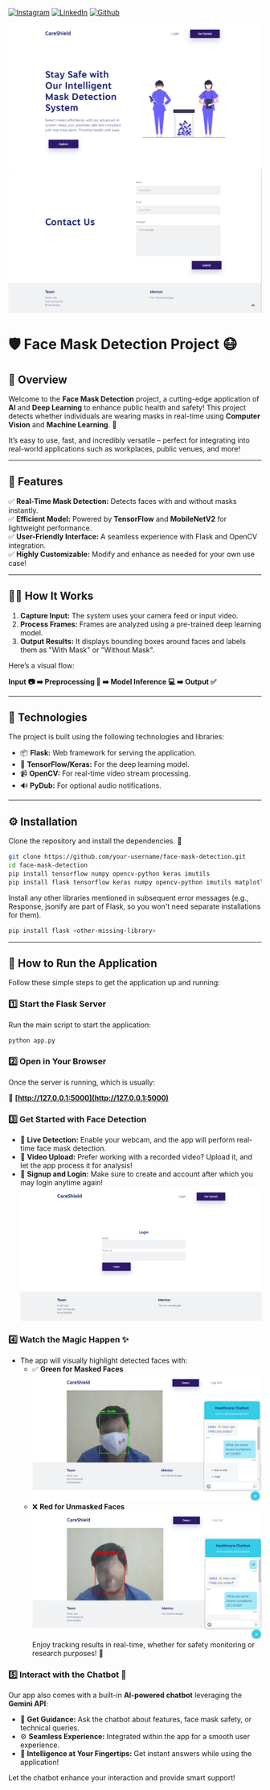 <!-- social media connecting shield -->

[![Instagram][instagram-shield]][instagram-url]
[![LinkedIn][linkedin-shield]][linkedin-url]
[![Github][github-shield]][github-url]

![Home](https://github.com/sJalui/Face-Mask-Detector/blob/main/images/frontpg.png?raw=true)
![ContactUs](https://github.com/sJalui/Face-Mask-Detector/blob/main/images/contactus.png?raw=true)

# 🛡️ Face Mask Detection Project 😷  

## 🚀 Overview  

Welcome to the **Face Mask Detection** project, a cutting-edge application of **AI** and **Deep Learning** to enhance public health and safety! This project detects whether individuals are wearing masks in real-time using **Computer Vision** and **Machine Learning**. 🎉  

It’s easy to use, fast, and incredibly versatile – perfect for integrating into real-world applications such as workplaces, public venues, and more!  

---

<!-- my social media links -->

[instagram-url]: https://www.instagram.com/s_jalui
[linkedin-url]: https://in.linkedin.com/in/shubh-jalui-1923b1259
[github-url]: https://www.github.com/sJalui
<!-- shield icon links -->

[instagram-shield]: https://img.shields.io/badge/-Instagram-black.svg?style=flat-square&logo=instagram&color=555&logoColor=white
[linkedin-shield]: https://img.shields.io/badge/-LinkedIn-black.svg?style=flat-square&logo=linkedin&colorB=555
[github-shield]: https://img.shields.io/badge/-Github-black.svg?style=flat-square&logo=github&color=555&logoColor=white


## 🌟 Features  

✅ **Real-Time Mask Detection:** Detects faces with and without masks instantly.  
✅ **Efficient Model:** Powered by **TensorFlow** and **MobileNetV2** for lightweight performance.  
✅ **User-Friendly Interface:** A seamless experience with Flask and OpenCV integration.  
✅ **Highly Customizable:** Modify and enhance as needed for your own use case!  

---

## 🧑‍💻 How It Works  

1. **Capture Input:** The system uses your camera feed or input video.  
2. **Process Frames:** Frames are analyzed using a pre-trained deep learning model.  
3. **Output Results:** It displays bounding boxes around faces and labels them as "With Mask" or "Without Mask".  

Here’s a visual flow:  

**Input 📷 ➡️ Preprocessing 🔄 ➡️ Model Inference 💻 ➡️ Output ✅**

---

## 🔧 Technologies  

The project is built using the following technologies and libraries:  

- 📦 **Flask:** Web framework for serving the application.  
- 🧠 **TensorFlow/Keras:** For the deep learning model.  
- 📹 **OpenCV:** For real-time video stream processing.  
- 🔊 **PyDub:** For optional audio notifications.  

---

## ⚙️ Installation  

Clone the repository and install the dependencies. 🚀  

```bash
git clone https://github.com/your-username/face-mask-detection.git
cd face-mask-detection
pip install tensorflow numpy opencv-python keras imutils
pip install flask tensorflow keras numpy opencv-python imutils matplotlib

```
Install any other libraries mentioned in subsequent error messages (e.g., Response, jsonify are part of Flask, so you won't need separate installations for them).
```bash
pip install flask <other-missing-library>
```
---

## 🏃 How to Run the Application  

Follow these simple steps to get the application up and running:  

### 1️⃣ Start the Flask Server  
Run the main script to start the application:  

```bash
python app.py
```
### 2️⃣ Open in Your Browser  
Once the server is running, which is usually:  

📎 **[http://127.0.0.1:5000](http://127.0.0.1:5000)**  

### 3️⃣ Get Started with Face Detection  
- 🎥 **Live Detection:** Enable your webcam, and the app will perform real-time face mask detection.  
- 📂 **Video Upload:** Prefer working with a recorded video? Upload it, and let the app process it for analysis!  
- 🔐 **Signup and Login:** Make sure to create and account after which you may login anytime again!
![Login](https://github.com/sJalui/Face-Mask-Detector/blob/main/images/login.png?raw=true)
### 4️⃣ Watch the Magic Happen ✨  
- The app will visually highlight detected faces with:  
  - ✅ **Green for Masked Faces**  
![WithMask](https://github.com/sJalui/Face-Mask-Detector/blob/main/images/withmask+chatbot.png?raw=true)
  - ❌ **Red for Unmasked Faces**  
![WithoutMask](https://github.com/sJalui/Face-Mask-Detector/blob/main/images/withoutmask+chatbot.png?raw=true)
Enjoy tracking results in real-time, whether for safety monitoring or research purposes! 🚀  
### 5️⃣ Interact with the Chatbot 🤖  
Our app also comes with a built-in **AI-powered chatbot** leveraging the **Gemini API**:  
- 💬 **Get Guidance:** Ask the chatbot about features, face mask safety, or technical queries.  
- ⚙️ **Seamless Experience:** Integrated within the app for a smooth user experience.  
- 🌟 **Intelligence at Your Fingertips:** Get instant answers while using the application!  

Let the chatbot enhance your interaction and provide smart support!  


